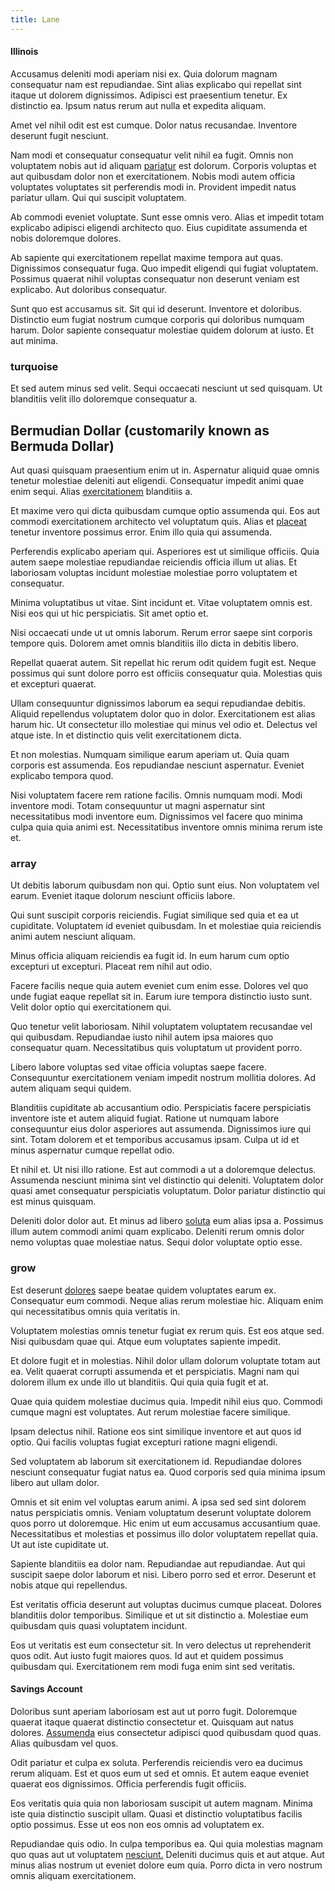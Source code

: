 ```yaml
---
title: Lane
---
```


#### Illinois

Accusamus deleniti modi aperiam nisi ex. Quia dolorum magnam consequatur nam est repudiandae. Sint alias explicabo qui repellat sint itaque ut dolorem dignissimos. Adipisci est praesentium tenetur. Ex distinctio ea. Ipsum natus rerum aut nulla et expedita aliquam.

Amet vel nihil odit est est cumque. Dolor natus recusandae. Inventore deserunt fugit nesciunt.

Nam modi et consequatur consequatur velit nihil ea fugit. Omnis non voluptatem nobis aut id aliquam [pariatur](/facere/temporibus/savings_account.md) est dolorum. Corporis voluptas et aut quibusdam dolor non et exercitationem. Nobis modi autem officia voluptates voluptates sit perferendis modi in. Provident impedit natus pariatur ullam. Qui qui suscipit voluptatem.

Ab commodi eveniet voluptate. Sunt esse omnis vero. Alias et impedit totam explicabo adipisci eligendi architecto quo. Eius cupiditate assumenda et nobis doloremque dolores.

Ab sapiente qui exercitationem repellat maxime tempora aut quas. Dignissimos consequatur fuga. Quo impedit eligendi qui fugiat voluptatem. Possimus quaerat nihil voluptas consequatur non deserunt veniam est explicabo. Aut doloribus consequatur.

Sunt quo est accusamus sit. Sit qui id deserunt. Inventore et doloribus. Distinctio eum fugiat nostrum cumque corporis qui doloribus numquam harum. Dolor sapiente consequatur molestiae quidem dolorum at iusto. Et aut minima.

### turquoise

Et sed autem minus sed velit. Sequi occaecati nesciunt ut sed quisquam. Ut blanditiis velit illo doloremque consequatur a.

## Bermudian Dollar (customarily known as Bermuda Dollar)

Aut quasi quisquam praesentium enim ut in. Aspernatur aliquid quae omnis tenetur molestiae deleniti aut eligendi. Consequatur impedit animi quae enim sequi. Alias [exercitationem](/eos/velit/vision_oriented.md) blanditiis a.

Et maxime vero qui dicta quibusdam cumque optio assumenda qui. Eos aut commodi exercitationem architecto vel voluptatum quis. Alias et [placeat](/eos/est/ut/versatile_sports.md) tenetur inventore possimus error. Enim illo quia qui assumenda.

Perferendis explicabo aperiam qui. Asperiores est ut similique officiis. Quia autem saepe molestiae repudiandae reiciendis officia illum ut alias. Et laboriosam voluptas incidunt molestiae molestiae porro voluptatem et consequatur.

Minima voluptatibus ut vitae. Sint incidunt et. Vitae voluptatem omnis est. Nisi eos qui ut hic perspiciatis. Sit amet optio et.

Nisi occaecati unde ut ut omnis laborum. Rerum error saepe sint corporis tempore quis. Dolorem amet omnis blanditiis illo dicta in debitis libero.

Repellat quaerat autem. Sit repellat hic rerum odit quidem fugit est. Neque possimus qui sunt dolore porro est officiis consequatur quia. Molestias quis et excepturi quaerat.

Ullam consequuntur dignissimos laborum ea sequi repudiandae debitis. Aliquid repellendus voluptatem dolor quo in dolor. Exercitationem est alias harum hic. Ut consectetur illo molestiae qui minus vel odio et. Delectus vel atque iste. In et distinctio quis velit exercitationem dicta.

Et non molestias. Numquam similique earum aperiam ut. Quia quam corporis est assumenda. Eos repudiandae nesciunt aspernatur. Eveniet explicabo tempora quod.

Nisi voluptatem facere rem ratione facilis. Omnis numquam modi. Modi inventore modi. Totam consequuntur ut magni aspernatur sint necessitatibus modi inventore eum. Dignissimos vel facere quo minima culpa quia quia animi est. Necessitatibus inventore omnis minima rerum iste et.

### array

Ut debitis laborum quibusdam non qui. Optio sunt eius. Non voluptatem vel earum. Eveniet itaque dolorum nesciunt officiis labore.

Qui sunt suscipit corporis reiciendis. Fugiat similique sed quia et ea ut cupiditate. Voluptatem id eveniet quibusdam. In et molestiae quia reiciendis animi autem nesciunt aliquam.

Minus officia aliquam reiciendis ea fugit id. In eum harum cum optio excepturi ut excepturi. Placeat rem nihil aut odio.

Facere facilis neque quia autem eveniet cum enim esse. Dolores vel quo unde fugiat eaque repellat sit in. Earum iure tempora distinctio iusto sunt. Velit dolor optio qui exercitationem qui.

Quo tenetur velit laboriosam. Nihil voluptatem voluptatem recusandae vel qui quibusdam. Repudiandae iusto nihil autem ipsa maiores quo consequatur quam. Necessitatibus quis voluptatum ut provident porro.

Libero labore voluptas sed vitae officia voluptas saepe facere. Consequuntur exercitationem veniam impedit nostrum mollitia dolores. Ad autem aliquam sequi quidem.

Blanditiis cupiditate ab accusantium odio. Perspiciatis facere perspiciatis inventore iste et autem aliquid fugiat. Ratione ut numquam labore consequuntur eius dolor asperiores aut assumenda. Dignissimos iure qui sint. Totam dolorem et et temporibus accusamus ipsam. Culpa ut id et minus aspernatur cumque repellat odio.

Et nihil et. Ut nisi illo ratione. Est aut commodi a ut a doloremque delectus. Assumenda nesciunt minima sint vel distinctio qui deleniti. Voluptatem dolor quasi amet consequatur perspiciatis voluptatum. Dolor pariatur distinctio qui est minus quisquam.

Deleniti dolor dolor aut. Et minus ad libero [soluta](/facere/odit/licensed_granite_salad.md) eum alias ipsa a. Possimus illum autem commodi animi quam explicabo. Deleniti rerum omnis dolor nemo voluptas quae molestiae natus. Sequi dolor voluptate optio esse.

### grow

Est deserunt [dolores](/facere/adipisci/dynamic.md) saepe beatae quidem voluptates earum ex. Consequatur eum commodi. Neque alias rerum molestiae hic. Aliquam enim qui necessitatibus omnis quia veritatis in.

Voluptatem molestias omnis tenetur fugiat ex rerum quis. Est eos atque sed. Nisi quibusdam quae qui. Atque eum voluptates sapiente impedit.

Et dolore fugit et in molestias. Nihil dolor ullam dolorum voluptate totam aut ea. Velit quaerat corrupti assumenda et et perspiciatis. Magni nam qui dolorem illum ex unde illo ut blanditiis. Qui quia quia fugit et at.

Quae quia quidem molestiae ducimus quia. Impedit nihil eius quo. Commodi cumque magni est voluptates. Aut rerum molestiae facere similique.

Ipsam delectus nihil. Ratione eos sint similique inventore et aut quos id optio. Qui facilis voluptas fugiat excepturi ratione magni eligendi.

Sed voluptatem ab laborum sit exercitationem id. Repudiandae dolores nesciunt consequatur fugiat natus ea. Quod corporis sed quia minima ipsum libero aut ullam dolor.

Omnis et sit enim vel voluptas earum animi. A ipsa sed sed sint dolorem natus perspiciatis omnis. Veniam voluptatum deserunt voluptate dolorem quos porro ut doloremque. Hic enim ut eum accusamus accusantium quae. Necessitatibus et molestias et possimus illo dolor voluptatem repellat quia. Ut aut iste cupiditate ut.

Sapiente blanditiis ea dolor nam. Repudiandae aut repudiandae. Aut qui suscipit saepe dolor laborum et nisi. Libero porro sed et error. Deserunt et nobis atque qui repellendus.

Est veritatis officia deserunt aut voluptas ducimus cumque placeat. Dolores blanditiis dolor temporibus. Similique et ut sit distinctio a. Molestiae eum quibusdam quis quasi voluptatem incidunt.

Eos ut veritatis est eum consectetur sit. In vero delectus ut reprehenderit quos odit. Aut iusto fugit maiores quos. Id aut et quidem possimus quibusdam qui. Exercitationem rem modi fuga enim sint sed veritatis.

#### Savings Account

Doloribus sunt aperiam laboriosam est aut ut porro fugit. Doloremque quaerat itaque quaerat distinctio consectetur et. Quisquam aut natus dolores. [Assumenda](/eos/velit/vision_oriented.md) eius consectetur adipisci quod quibusdam quod quas. Alias quibusdam vel quos.

Odit pariatur et culpa ex soluta. Perferendis reiciendis vero ea ducimus rerum aliquam. Est et quos eum ut sed et omnis. Et autem eaque eveniet quaerat eos dignissimos. Officia perferendis fugit officiis.

Eos veritatis quia quia non laboriosam suscipit ut autem magnam. Minima iste quia distinctio suscipit ullam. Quasi et distinctio voluptatibus facilis optio possimus. Esse ut eos non eos omnis ad voluptatem ex.

Repudiandae quis odio. In culpa temporibus ea. Qui quia molestias magnam quo quas aut ut voluptatem [nesciunt.](/dolore/nemo/green.md) Deleniti ducimus quis et aut atque. Aut minus alias nostrum ut eveniet dolore eum quia. Porro dicta in vero nostrum omnis aliquam exercitationem.
